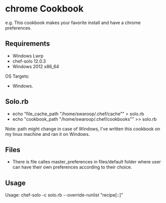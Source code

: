 chrome Cookbook
===============
e.g.
This cookbook makes your favorite install and have a chrome preferences.

Requirements
------------
- Windows Lwrp
- chef-solo 12.0.3
- Windows 2012 x86_64

OS Targets:

- Windows.

Solo.rb
-----

- echo "file_cache_path "/home/swaroop/.chef/cache"" > solo.rb
- echo "cookbook_path "/home/swaroop/.chef/cookbooks"" >> solo.rb

Note: path might change in case of Windows, I've written this cookbook on my linux machine and ran it on Windows.

Files
-----

- There is file calles master_preferences in files/default folder where user can have their own preferences according to their choice.

Usage
-----
Usage:  chef-solo -c solo.rb --override-runlist "recipe[<cookbook-name>::<recipe-name>]"
